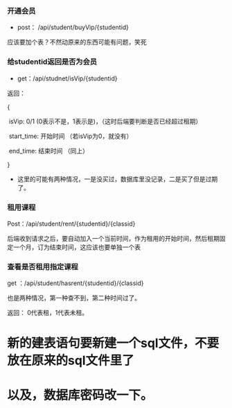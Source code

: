 ### 开通会员

- post： /api/student/buyVip/{studentid}

应该要加个表？不然动原来的东西可能有问题，笑死

### 给studentid返回是否为会员

- get：/api/studnet/isVip/{studentid}

返回：

{

​	isVip: 0/1 (0表示不是，1表示是)，（这时后端要判断是否已经超过租期）

​	start_time: 开始时间 （若isVip为0，就没有）

​	end_time: 结束时间  （同上）

}

- 这里的可能有两种情况，一是没买过，数据库里没记录，二是买了但是过期了。

### 租用课程

Post：/api/student/rent/{studentid}/{classid}

后端收到请求之后，要自动加入一个当前时间，作为租用的开始时间，然后租期固定一个月，订为结束时间，这应该也要单独一个表

### 查看是否租用指定课程

get ：/api/student/hasrent/{studentid}/{classid}

也是两种情况，第一种查不到，第二种时间过了。

返回： 0代表租，1代表未租。



# 新的建表语句要新建一个sql文件，不要放在原来的sql文件里了

# 以及，数据库密码改一下。






